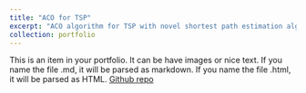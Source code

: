 ```yaml
---
title: "ACO for TSP"
excerpt: "ACO algorithm for TSP with novel shortest path estimation algortihm and deterministic tour fixing regularization"
collection: portfolio
---
```


This is an item in your portfolio. It can be have images or nice text. If you name the file .md, it will be parsed as markdown. If you name the file .html, it will be parsed as HTML. 
[Github repo](https://github.com/miraliahmadli/TSP)
